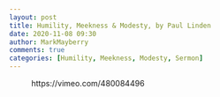 ```yaml
---
layout: post
title: Humility, Meekness & Modesty, by Paul Linden
date: 2020-11-08 09:30
author: MarkMayberry
comments: true
categories: [Humility, Meekness, Modesty, Sermon]
---
```

<!-- wp:core-embed/vimeo {"url":"https://vimeo.com/480084496","type":"video","providerNameSlug":"vimeo","className":"wp-embed-aspect-4-3 wp-has-aspect-ratio"} -->
<figure class="wp-block-embed-vimeo wp-block-embed is-type-video is-provider-vimeo wp-embed-aspect-4-3 wp-has-aspect-ratio"><div class="wp-block-embed__wrapper">
https://vimeo.com/480084496
</div></figure>
<!-- /wp:core-embed/vimeo -->
